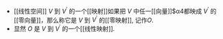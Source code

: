 - [[线性空间]] $V$ 到 $V^{\prime}$ 的一个[[映射]]如果把 $V$ 中任一[[向量]]$α4都映成 $V^{\prime}$ 的[[零向量]]，那么称它是 $V$ 到 $V^{\prime}$ 的[[零映射]], 记作$O$.
- 显然 $O$ 是 $V$ 到 $V^{\prime}$ 的一个[[线性映射]].